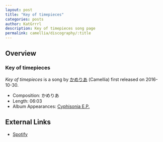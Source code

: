 ```yaml
---
layout: post
title: "Key of timepieces"
categories: posts
author: KatGrrrl
description: Key of timepieces song page
permalink: camellia/discography/:title
---
```


## Overview

### Key of timepieces

*Key of timepieces* is a song by [かめりあ](/camellia) (Camellia) first released on 2016-10-30.

* Composition: かめりあ
* Length: 06:03
* Album Appearances: [Cyphisonia E.P.](/camellia/albums/Cyphisonia)

## External Links

* [Spotify](https://open.spotify.com/track/5in2BXlFMayUUOOoQTFjvl?si=eff98bd9fe4548b6)
